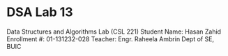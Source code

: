 # DSA Lab 13
Data Structures and Algorithms Lab (CSL 221) 
Student Name: Hasan Zahid 
Enrollment #: 01-131232-028 
Teacher: Engr. Raheela Ambrin 
Dept of SE, BUIC
